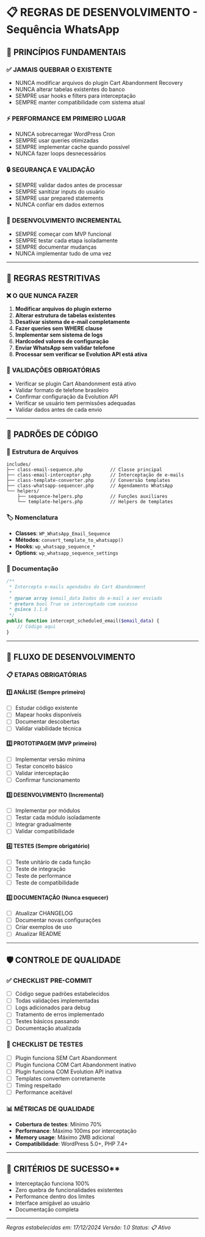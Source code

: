 # 📋 REGRAS DE DESENVOLVIMENTO - Sequência WhatsApp

## 🎯 PRINCÍPIOS FUNDAMENTAIS

### ✅ **JAMAIS QUEBRAR O EXISTENTE**
- NUNCA modificar arquivos do plugin Cart Abandonment Recovery
- NUNCA alterar tabelas existentes do banco
- SEMPRE usar hooks e filters para interceptação
- SEMPRE manter compatibilidade com sistema atual

### ⚡ **PERFORMANCE EM PRIMEIRO LUGAR**
- NUNCA sobrecarregar WordPress Cron
- SEMPRE usar queries otimizadas
- SEMPRE implementar cache quando possível
- NUNCA fazer loops desnecessários

### 🔒 **SEGURANÇA E VALIDAÇÃO**
- SEMPRE validar dados antes de processar
- SEMPRE sanitizar inputs do usuário
- SEMPRE usar prepared statements
- NUNCA confiar em dados externos

### 🧪 **DESENVOLVIMENTO INCREMENTAL**
- SEMPRE começar com MVP funcional
- SEMPRE testar cada etapa isoladamente
- SEMPRE documentar mudanças
- NUNCA implementar tudo de uma vez

---

## 🚫 REGRAS RESTRITIVAS

### ❌ **O QUE NUNCA FAZER**
1. **Modificar arquivos do plugin externo**
2. **Alterar estrutura de tabelas existentes**
3. **Desativar sistema de e-mail completamente**
4. **Fazer queries sem WHERE clause**
5. **Implementar sem sistema de logs**
6. **Hardcoded valores de configuração**
7. **Enviar WhatsApp sem validar telefone**
8. **Processar sem verificar se Evolution API está ativa**

### 🚨 **VALIDAÇÕES OBRIGATÓRIAS**
- Verificar se plugin Cart Abandonment está ativo
- Validar formato de telefone brasileiro
- Confirmar configuração da Evolution API
- Verificar se usuário tem permissões adequadas
- Validar dados antes de cada envio

---

## 🎨 PADRÕES DE CÓDIGO

### 📁 **Estrutura de Arquivos**
```
includes/
├── class-email-sequence.php          // Classe principal
├── class-email-interceptor.php       // Interceptação de e-mails
├── class-template-converter.php      // Conversão templates
├── class-whatsapp-sequencer.php      // Agendamento WhatsApp
└── helpers/
    ├── sequence-helpers.php          // Funções auxiliares
    └── template-helpers.php          // Helpers de templates
```

### 🏷️ **Nomenclatura**
- **Classes**: `WP_WhatsApp_Email_Sequence`
- **Métodos**: `convert_template_to_whatsapp()`
- **Hooks**: `wp_whatsapp_sequence_*`
- **Options**: `wp_whatsapp_sequence_settings`

### 📝 **Documentação**
```php
/**
 * Intercepta e-mails agendados do Cart Abandonment
 * 
 * @param array $email_data Dados do e-mail a ser enviado
 * @return bool True se interceptado com sucesso
 * @since 1.1.0
 */
public function intercept_scheduled_email($email_data) {
    // Código aqui
}
```

---

## 🔄 FLUXO DE DESENVOLVIMENTO

### 📋 **ETAPAS OBRIGATÓRIAS**

#### 1️⃣ **ANÁLISE** (Sempre primeiro)
- [ ] Estudar código existente
- [ ] Mapear hooks disponíveis
- [ ] Documentar descobertas
- [ ] Validar viabilidade técnica

#### 2️⃣ **PROTOTIPAGEM** (MVP primeiro)
- [ ] Implementar versão mínima
- [ ] Testar conceito básico
- [ ] Validar interceptação
- [ ] Confirmar funcionamento

#### 3️⃣ **DESENVOLVIMENTO** (Incremental)
- [ ] Implementar por módulos
- [ ] Testar cada módulo isoladamente
- [ ] Integrar gradualmente
- [ ] Validar compatibilidade

#### 4️⃣ **TESTES** (Sempre obrigatório)
- [ ] Teste unitário de cada função
- [ ] Teste de integração
- [ ] Teste de performance
- [ ] Teste de compatibilidade

#### 5️⃣ **DOCUMENTAÇÃO** (Nunca esquecer)
- [ ] Atualizar CHANGELOG
- [ ] Documentar novas configurações
- [ ] Criar exemplos de uso
- [ ] Atualizar README

---

## 🛡️ CONTROLE DE QUALIDADE

### ✅ **CHECKLIST PRE-COMMIT**
- [ ] Código segue padrões estabelecidos
- [ ] Todas validações implementadas
- [ ] Logs adicionados para debug
- [ ] Tratamento de erros implementado
- [ ] Testes básicos passando
- [ ] Documentação atualizada

### 🧪 **CHECKLIST DE TESTES**
- [ ] Plugin funciona SEM Cart Abandonment
- [ ] Plugin funciona COM Cart Abandonment inativo
- [ ] Plugin funciona COM Evolution API inativa
- [ ] Templates convertem corretamente
- [ ] Timing respeitado
- [ ] Performance aceitável

### 📊 **MÉTRICAS DE QUALIDADE**
- **Cobertura de testes**: Mínimo 70%
- **Performance**: Máximo 100ms por interceptação
- **Memory usage**: Máximo 2MB adicional
- **Compatibilidade**: WordPress 5.0+, PHP 7.4+

---

## 🎯 CRITÉRIOS DE SUCESSO**
- Interceptação funciona 100%
- Zero quebra de funcionalidades existentes
- Performance dentro dos limites
- Interface amigável ao usuário
- Documentação completa

---

*Regras estabelecidas em: 17/12/2024*
*Versão: 1.0*
*Status: 📋 Ativo* 